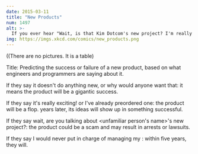 ```yaml
---
date: 2015-03-11
title: "New Products"
num: 1497
alt: >-
  If you ever hear "Wait, is that Kim Dotcom's new project? I'm really excited about it and already signed up, although I'm a little nervous about whether everyone should hand over control of their medical...", it's time to dig a bunker in your backyard.
img: https://imgs.xkcd.com/comics/new_products.png
---
```

((There are no pictures. It is a table)

Title: Predicting the success or failure of a new product, based on what engineers and programmers are saying about it.

If they say it doesn't do anything new, or why would anyone want that: it means the product will be a gigantic success.

If they say it's really exciting! or I've already preordered one: the product will be a flop. years later, its ideas will show up in something successful.

If they say wait, are you talking about <unfamiliar person's name>'s new project?: the product could be a scam and may result in arrests or lawsuits.

If they say I would never put <company> in charge of managing my <whatever>: within five years, they will.

